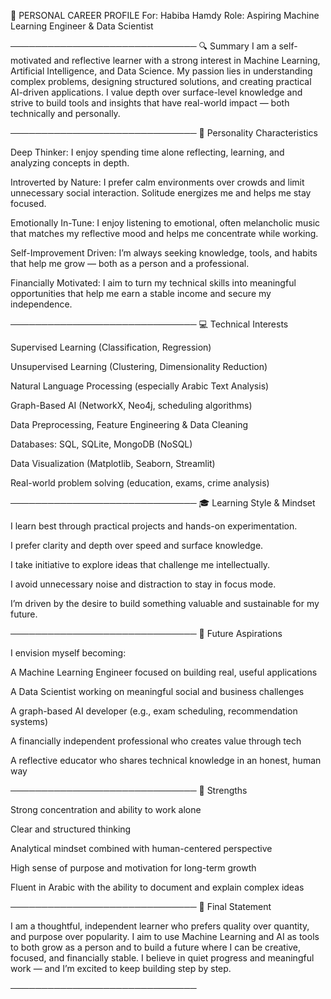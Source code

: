 📄 PERSONAL CAREER PROFILE
For: Habiba Hamdy
Role: Aspiring Machine Learning Engineer & Data Scientist

──────────────────────────────
🔍 Summary
I am a self-motivated and reflective learner with a strong interest in Machine Learning, Artificial Intelligence, and Data Science. My passion lies in understanding complex problems, designing structured solutions, and creating practical AI-driven applications. I value depth over surface-level knowledge and strive to build tools and insights that have real-world impact — both technically and personally.

──────────────────────────────
🧠 Personality Characteristics

Deep Thinker: I enjoy spending time alone reflecting, learning, and analyzing concepts in depth.

Introverted by Nature: I prefer calm environments over crowds and limit unnecessary social interaction. Solitude energizes me and helps me stay focused.

Emotionally In-Tune: I enjoy listening to emotional, often melancholic music that matches my reflective mood and helps me concentrate while working.

Self-Improvement Driven: I’m always seeking knowledge, tools, and habits that help me grow — both as a person and a professional.

Financially Motivated: I aim to turn my technical skills into meaningful opportunities that help me earn a stable income and secure my independence.

──────────────────────────────
💻 Technical Interests

Supervised Learning (Classification, Regression)

Unsupervised Learning (Clustering, Dimensionality Reduction)

Natural Language Processing (especially Arabic Text Analysis)

Graph-Based AI (NetworkX, Neo4j, scheduling algorithms)

Data Preprocessing, Feature Engineering & Data Cleaning

Databases: SQL, SQLite, MongoDB (NoSQL)

Data Visualization (Matplotlib, Seaborn, Streamlit)

Real-world problem solving (education, exams, crime analysis)

──────────────────────────────
🎓 Learning Style & Mindset

I learn best through practical projects and hands-on experimentation.

I prefer clarity and depth over speed and surface knowledge.

I take initiative to explore ideas that challenge me intellectually.

I avoid unnecessary noise and distraction to stay in focus mode.

I’m driven by the desire to build something valuable and sustainable for my future.

──────────────────────────────
🌱 Future Aspirations

I envision myself becoming:

A Machine Learning Engineer focused on building real, useful applications

A Data Scientist working on meaningful social and business challenges

A graph-based AI developer (e.g., exam scheduling, recommendation systems)

A financially independent professional who creates value through tech

A reflective educator who shares technical knowledge in an honest, human way

──────────────────────────────
🧩 Strengths

Strong concentration and ability to work alone

Clear and structured thinking

Analytical mindset combined with human-centered perspective

High sense of purpose and motivation for long-term growth

Fluent in Arabic with the ability to document and explain complex ideas

──────────────────────────────
📌 Final Statement

I am a thoughtful, independent learner who prefers quality over quantity, and purpose over popularity. I aim to use Machine Learning and AI as tools to both grow as a person and to build a future where I can be creative, focused, and financially stable. I believe in quiet progress and meaningful work — and I’m excited to keep building step by step.

──────────────────────────────

